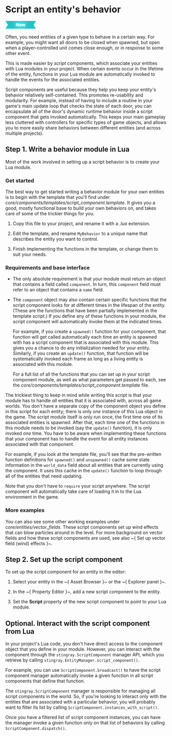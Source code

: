 # Script an entity's behavior

[![NEW](../images/new.png "What else is new in v1.5?")](../release_notes/readme_1.5.html)

Often, you need entities of a given type to behave in a certain way. For example, you might want all doors to be closed when spawned, but open when a player-controlled unit comes close enough, or in response to some other event.

This is made easier by *script* components, which associate your entities with Lua modules in your project. When certain events occur in the lifetime of the entity, functions in your Lua module are automatically invoked to handle the events for the associated entities.

Script components are useful because they help you keep your entity's behavior relatively self-contained. This promotes re-usability and modularity. For example, instead of having to include a routine in your game's main update loop that checks the state of each door, you can encapsulate all of the door's dynamic runtime behavior inside a script component that gets invoked automatically. This keeps your main gameplay less cluttered with controllers for specific types of game objects, and allows you to more easily share behaviors between different entities (and across multiple projects).

## Step 1. Write a behavior module in Lua

Most of the work involved in setting up a script behavior is to create your Lua module.

### Get started

The best way to get started writing a behavior module for your own entities is to begin with the template that you'll find under *core/components/templates/script_component.template*. It gives you a good, mostly functional base to build your own behaviors on, and takes care of some of the trickier things for you.

1.	Copy this file to your project, and rename it with a *.lua* extension.

2.	Edit the template, and rename `MyBehavior` to a unique name that describes the entity you want to control.

3.	Finish implementing the functions in the template, or change them to suit your needs.

### Requirements and base interface

-	The only absolute requirement is that your module must return an object that contains a field called `component`. In turn, this `component` field must refer to an object that contains a `name` field.

-	The `component` object may also contain certain specific functions that the script component looks for at different times in the lifespan of the entity. (These are the functions that have been partially implemented in the template script.) If you define any of these functions in your module, the script component will automatically invoke them at the indicated times.

	For example, if you create a `spawned()` function for your component, that function will get called automatically each time an entity is spawned with has a script component that is associated with this module. This gives you a chance to do any initialization needed for your entity. Similarly, if you create an `update()` function, that function will be systematically invoked each frame as long as a living entity is associated with this module.

	For a full list of all the functions that you can set up in your script component module, as well as what parameters get passed to each, see the *core/components/templates/script_component.template* file.

The trickiest thing to keep in mind while writing this script is that your module has to handle *all* entities that it is associated with, across all game worlds. You don't have a separate copy of the component object you define in this script for each entity; there is only *one* instance of this Lua object in the game. The script module itself is only run once, the first time one of its associated entities is spawned. After that, each time one of the functions in this module needs to be invoked (say the `update()` function), it is only invoked *one* time. You have to be aware when implementing these functions that your component has to handle the event for all entity instances associated with that component.

For example, if you look at the template file, you'll see that the pre-written function definitions for `spawned()` and `unspawned()` cache some state information in the `world_data` field about all entities that are currently using the component. It uses this cache in the `update()` function to loop through all of the entities that need updating.

Note that you don't have to `require` your script anywhere. The script component will automatically take care of loading it in to the Lua environment in the game.

### More examples

You can also see some other working examples under *core/entities/vector_fields*. These script components set up wind effects that can blow particles around in the level. For more background on vector fields and how these script components are used, see also ~{ Set up vector field (wind) effects }~.

## Step 2. Set up the script component

To set up the script component for an entity in the editor:

1.	Select your entity in the ~{ Asset Browser }~ or the ~{ Explorer panel }~.

2.	In the ~{ Property Editor }~, add a new script component to the entity.

3.	Set the **Script** property of the new script component to point to your Lua module.

## Optional. Interact with the script component from Lua

In your project's Lua code, you don't have direct access to the component object that you define in your module. However, you can interact with the component through the `stingray.ScriptComponent` manager API, which you retrieve by calling `stingray.EntityManager.script_component()`.

For example, you can use `ScriptComponent.broadcast()` to have the script component manager automatically invoke a given function in all script components that define that function.

The `stingray.ScriptComponent` manager is responsible for managing all script components in the world. So, if you're looking to interact only with the entities that are associated with a particular behavior, you will probably want to filter its list by calling `ScriptComponent.instances_with_script()`.

Once you have a filtered list of script component instances, you can have the manager invoke a given function only on that list of behaviors by calling `ScriptComponent.dispatch()`.
